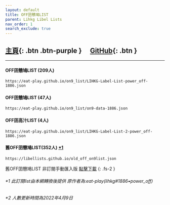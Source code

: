 ```yaml
---
layout: default
title: OFF囝戇鳩LIST
parent: Lihkg Libel Lists
nav_order: 1
search_exclude: true
---
```


## [主頁](https://bit.ly/lihkg_on9_list){: .btn .btn-purple } 　[GitHub](https://github.com/eat-play/on9_list){: .btn }

---

#### OFF囝戇鳩LIST (209人)
```
https://eat-play.github.io/on9_list/LIHKG-Label-List-power_off-1886.json
```

#### OFF囝戇鳩LIST (47人)
```
https://eat-play.github.io/on9_list/on9-data-1886.json
```

#### OFF囝高汁LIST (4人)
```
https://eat-play.github.io/on9_list/LIHKG-Label-List-2-power_off-1886.json
```

#### 舊OFF囝戇鳩LIST(352人) [*1](#1-此訂閱list由zetho77gh轉換後提供-原作者為eat-playlihkg1886power_off)
```
https://libellists.github.io/old_off_on9list.json
```

舊OFF囝戇鳩LIST 非訂閱手動匯入版 [點擊下載](https://github.com/LibelLists/LibelLists.github.io/releases/download/v20201231/on99.old.json)
{: .fs-2 }

###### *1 此訂閱list由本網轉換後提供 原作者為:eat-play(lihkg#1886•power_off)

###### *2 人數更新時間為2022年4月9日
